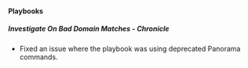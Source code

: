 
#### Playbooks
##### Investigate On Bad Domain Matches - Chronicle
- Fixed an issue where the playbook was using deprecated Panorama commands.
